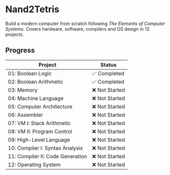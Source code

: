 # Nand2Tetris

Build a modern computer from scratch following *The Elements of Computer Systems*. Covers hardware, software, compilers and OS design in 12 projects.

## Progress

| Project                          | Status                               |
|----------------------------------|--------------------------------------|
| 01: Boolean Logic                | :white_check_mark: Completed         |
| 02: Boolean Arithmetic           | :white_check_mark: Completed         |
| 03: Memory                       | :x: Not Started                      |
| 04: Machine Language             | :x: Not Started                      |
| 05: Computer Architecture        | :x: Not Started                      |
| 06: Assembler                    | :x: Not Started                      |
| 07: VM I: Stack Arithmetic       | :x: Not Started                      |
| 08: VM II: Program Control       | :x: Not Started                      |
| 09: High-Level Language          | :x: Not Started                      |
| 10: Compiler I: Syntax Analysis  | :x: Not Started                      |
| 11: Compiler II: Code Generation | :x: Not Started                      |
| 12: Operating System             | :x: Not Started                      |
